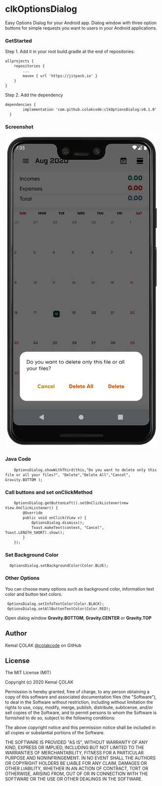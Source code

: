 # clkOptionsDialog
Easy Options Dialog for your Android app. Dialog window with three option buttons for simple requests you want to users in your Android applications.

### GetStarted

Step 1. Add it in your root build.gradle at the end of repositories:

	allprojects {
		repositories {
			...
			maven { url 'https://jitpack.io' }
		}
	}
Step 2. Add the dependency

    dependencies {
	        implementation 'com.github.colakcode:clkOptionsDialog:v0.1.0'
	  }

### Screenshot
![OptionsDialog](https://github.com/colakcode/clkOptionsDialog/blob/master/media/options_dialog.png)


### Java Code
        OptionsDialog.showWithThird(this,"Do you want to delete only this file or all your files?", "Delete","Delete All","Cancel", Gravity.BOTTOM );
        
### Call buttons and set onClickMethod
        OptionsDialog.getButtonLeft().setOnClickListener(new View.OnClickListener() {
            @Override
            public void onClick(View v) {
                OptionsDialog.dismiss();
                Toast.makeText(context, "Cancel", Toast.LENGTH_SHORT).show();
            }
        });

### Set Background Color
      OptionsDialog.setBackgroundColor(Color.BLUE);
      
### Other Options
You can choose many options such as background color, information text color and button text colors.
     
     OptionsDialog.setInfoTextColor(Color.BLACK);
     OptionsDialog.setAllButtonTextColor(Color.RED);
     
 Open dialog window **Gravity.BOTTOM**, **Gravity.CENTER** or **Gravity.TOP**
     
## Author
Kemal ÇOLAK [@colakcode](https://github.com/colakcode/) on GitHub

## License

The MIT License (MIT)

Copyright (c) 2020 Kemal ÇOLAK

Permission is hereby granted, free of charge, to any person obtaining a copy of this software and associated documentation files (the "Software"), to deal in the Software without restriction, including without limitation the rights to use, copy, modify, merge, publish, distribute, sublicense, and/or sell copies of the Software, and to permit persons to whom the Software is furnished to do so, subject to the following conditions:

The above copyright notice and this permission notice shall be included in all copies or substantial portions of the Software.

THE SOFTWARE IS PROVIDED "AS IS", WITHOUT WARRANTY OF ANY KIND, EXPRESS OR IMPLIED, INCLUDING BUT NOT LIMITED TO THE WARRANTIES OF MERCHANTABILITY, FITNESS FOR A PARTICULAR PURPOSE AND NONINFRINGEMENT. IN NO EVENT SHALL THE AUTHORS OR COPYRIGHT HOLDERS BE LIABLE FOR ANY CLAIM, DAMAGES OR OTHER LIABILITY, WHETHER IN AN ACTION OF CONTRACT, TORT OR OTHERWISE, ARISING FROM, OUT OF OR IN CONNECTION WITH THE SOFTWARE OR THE USE OR OTHER DEALINGS IN THE SOFTWARE.
